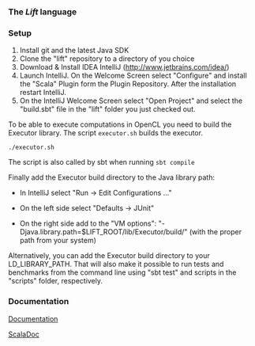 ### The _Lift_ language ###

### Setup ###

1. Install git and the latest Java SDK
2. Clone the "lift" repository to a directory of you choice
2. Download & Install IDEA IntelliJ (http://www.jetbrains.com/idea/)
3. Launch IntelliJ. On the Welcome Screen select "Configure" and install the "Scala" Plugin form the Plugin Repository. After the installation restart IntelliJ.
4. On the IntelliJ Welcome Screen select "Open Project" and select the "build.sbt" file in the "lift" folder you just checked out.

To be able to execute computations in OpenCL you need to build the Executor library.
The script `executor.sh` builds the executor.
```
./executor.sh
```
The script is also called by sbt when running `sbt compile`

Finally add the Executor build directory to the Java library path:

* In IntelliJ select "Run -> Edit Configurations ..."

* On the left side select "Defaults -> JUnit"

* On the right side add to the "VM options": "-Djava.library.path=$LIFT_ROOT/lib/Executor/build/" (with the proper path from your system)

Alternatively, you can add the Executor build directory to your LD_LIBRARY_PATH. That will also make it possible to run tests and benchmarks from the command line using "sbt test" and scripts in the "scripts" folder, respectively.

### Documentation ###

[Documentation](http://lift-project.readthedocs.io/en/latest/)

[ScalaDoc](http://skelter:8080/job/lift-amd/branch/master/javadoc/#package)
